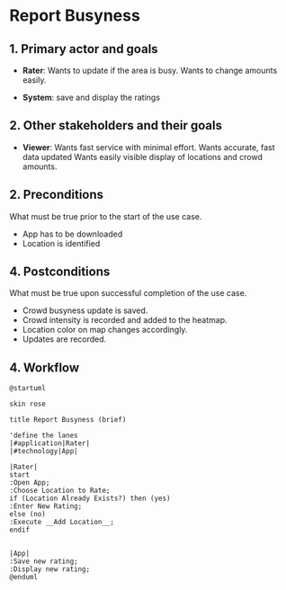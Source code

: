 # Report Busyness

## 1. Primary actor and goals
* __Rater__: Wants to update if the area is busy. Wants to change amounts easily.

* __System__: save and display the ratings

## 2. Other stakeholders and their goals

* __Viewer__: Wants fast service with minimal effort. Wants accurate, fast data updated Wants easily visible display of locations and crowd amounts. 


## 2. Preconditions

What must be true prior to the start of the use case.

* App has to be downloaded
* Location is identified

## 4. Postconditions

What must be true upon successful completion of the use case.

* Crowd busyness update is saved.
* Crowd intensity is recorded and added to the heatmap.
* Location color on map changes accordingly.
* Updates are recorded.


## 4. Workflow

```plantuml
@startuml

skin rose

title Report Busyness (brief)

'define the lanes
|#application|Rater|
|#technology|App|

|Rater|
start
:Open App;
:Choose Location to Rate;
if (Location Already Exists?) then (yes)
:Enter New Rating;
else (no)
:Execute __Add Location__;
endif


|App|
:Save new rating;
:Display new rating;
@enduml
```



